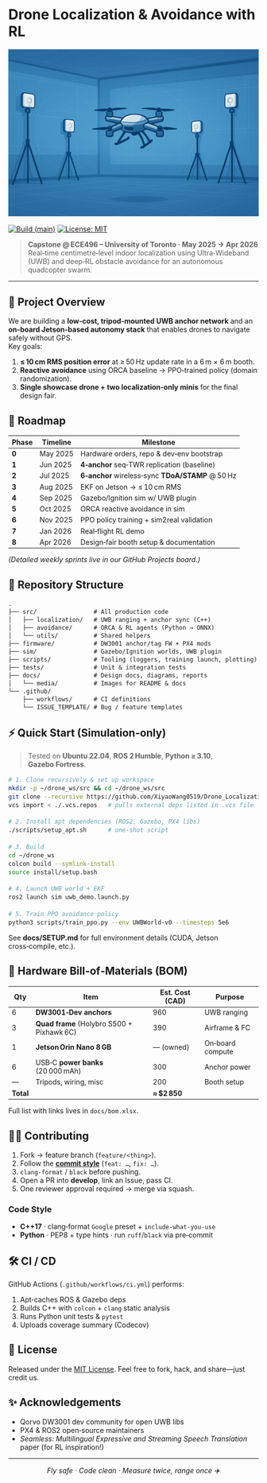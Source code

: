 # Drone Localization & Avoidance with RL

<p align="center">
  <img src="docs/media/hero_banner.png" alt="Drone hovering under UWB anchors" width="600"/>
</p>

[![Build (main)](https://github.com/XiyaoWang0519/Drone_Localization_and_Avoidance_with_RL/actions/workflows/ci.yml/badge.svg)](./.github/workflows/ci.yml)
[![License: MIT](https://img.shields.io/badge/license-MIT-blue.svg)](./LICENSE)

> **Capstone @ ECE496 – University of Toronto · May 2025 → Apr 2026**  
> Real‑time centimetre‑level indoor localization using Ultra‑Wideband (UWB) and deep‑RL obstacle avoidance for an autonomous quadcopter swarm.

---

## 📜 Project Overview
We are building a **low‑cost, tripod‑mounted UWB anchor network** and an **on‑board Jetson‑based autonomy stack** that enables drones to navigate safely without GPS.  
Key goals:

1. **≤ 10 cm RMS position error** at ≥ 50 Hz update rate in a 6 m × 6 m booth.
2. **Reactive avoidance** using ORCA baseline → PPO‑trained policy (domain randomization).
3. **Single showcase drone + two localization‑only minis** for the final design fair.


## 🚧 Roadmap
| Phase | Timeline | Milestone |
|-------|----------|-----------|
| **0** | May 2025 | Hardware orders, repo & dev‑env bootstrap |
| **1** | Jun 2025 | **4‑anchor** seq‑TWR replication (baseline) |
| **2** | Jul 2025 | **6‑anchor** wireless‑sync **TDoA/STAMP** @ 50 Hz |
| **3** | Aug 2025 | EKF on Jetson → ≤ 10 cm RMS |
| **4** | Sep 2025 | Gazebo/Ignition sim w/ UWB plugin |
| **5** | Oct 2025 | ORCA reactive avoidance in sim |
| **6** | Nov 2025 | PPO policy training + sim2real validation |
| **7** | Jan 2026 | Real‑flight RL demo |
| **8** | Apr 2026 | Design‑fair booth setup & documentation |

*(Detailed weekly sprints live in our GitHub Projects board.)*


## 📂 Repository Structure
```
.
├── src/                # All production code
│   ├── localization/   # UWB ranging + anchor sync (C++)
│   ├── avoidance/      # ORCA & RL agents (Python → ONNX)
│   └── utils/          # Shared helpers
├── firmware/           # DW3001 anchor/tag FW + PX4 mods
├── sim/                # Gazebo/Ignition worlds, UWB plugin
├── scripts/            # Tooling (loggers, training launch, plotting)
├── tests/              # Unit & integration tests
├── docs/               # Design docs, diagrams, reports
│   └── media/          # Images for README & docs
└── .github/
    ├── workflows/      # CI definitions
    └── ISSUE_TEMPLATE/ # Bug / feature templates
```


## ⚡️ Quick Start (Simulation‑only)
> Tested on **Ubuntu 22.04**, **ROS 2 Humble**, **Python ≥ 3.10**, **Gazebo Fortress**.

```bash
# 1. Clone recursively & set up workspace
mkdir -p ~/drone_ws/src && cd ~/drone_ws/src
git clone --recursive https://github.com/XiyaoWang0519/Drone_Localization_and_Avoidance_with_RL.git
vcs import < ./.vcs.repos   # pulls external deps listed in .vcs file

# 2. Install apt dependencies (ROS2, Gazebo, PX4 libs)
./scripts/setup_apt.sh      # one‑shot script

# 3. Build
cd ~/drone_ws
colcon build --symlink-install
source install/setup.bash

# 4. Launch UWB world + EKF
ros2 launch sim uwb_demo.launch.py

# 5. Train PPO avoidance policy
python3 scripts/train_ppo.py --env UWBWorld-v0 --timesteps 5e6
```

See **docs/SETUP.md** for full environment details (CUDA, Jetson cross‑compile, etc.).


## 🔌 Hardware Bill‑of‑Materials (BOM)
| Qty | Item | Est. Cost (CAD) | Purpose |
|-----|------|-----------------|---------|
| 6   | **DW3001‑Dev anchors** | 960 | UWB ranging |
| 3   | **Quad frame** (Holybro S500 + Pixhawk 6C) | 390 | Airframe & FC |
| 1   | **Jetson Orin Nano 8 GB** | — (owned) | On‑board compute |
| 6   | USB‑C **power banks** (20 000 mAh) | 300 | Anchor power |
| —   | Tripods, wiring, misc | 200 | Booth setup |
| **Total** |  | **≈ $2 850** |

Full list with links lives in `docs/bom.xlsx`.


## 👩‍💻 Contributing
1. Fork → feature branch (`feature/<thing>`).  
2. Follow the **[commit style](docs/CONTRIBUTING.md)** (`feat: …`, `fix: …`).  
3. `clang-format` / `black` before pushing.  
4. Open a PR into **develop**, link an Issue, pass CI.  
5. One reviewer approval required → merge via squash.

### Code Style
- **C++17** · clang‑format `Google` preset + `include‑what‑you‑use`
- **Python** · PEP8 + type hints · run `ruff`/`black` via pre‑commit


## 🛠️ CI / CD
GitHub Actions (`.github/workflows/ci.yml`) performs:
1. Apt‑caches ROS & Gazebo deps
2. Builds C++ with `colcon` + `clang` static analysis
3. Runs Python unit tests & `pytest`
4. Uploads coverage summary (Codecov)


## 📄 License
Released under the [MIT License](LICENSE). Feel free to fork, hack, and share—just credit us.


## ✨ Acknowledgements
- Qorvo DW3001 dev community for open UWB libs
- PX4 & ROS2 open‑source maintainers
- *Seamless: Multilingual Expressive and Streaming Speech Translation* paper (for RL inspiration!)

---

<p align="center"><i>Fly safe · Code clean · Measure twice, range once ✈️</i></p>
